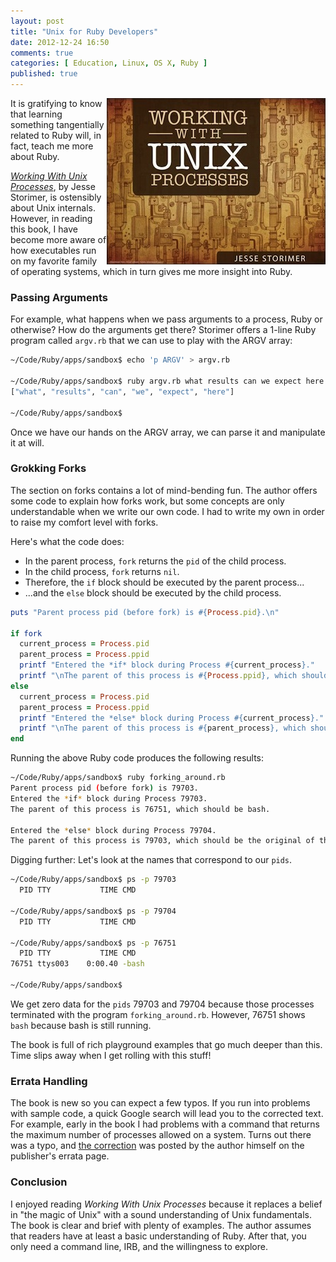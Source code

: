 ```yaml
---
layout: post
title: "Unix for Ruby Developers"
date: 2012-12-24 16:50
comments: true
categories: [ Education, Linux, OS X, Ruby ]
published: true
---
```

<a href="http://workingwithunixprocesses.com/"><img src="/images/working-w-unix-processes.jpg" align="right" width="350" height="266"></a>
It is gratifying to know that learning something tangentially related to Ruby will, in fact, teach me more about Ruby. 

[_Working With Unix Processes_](http://workingwithunixprocesses.com/), by Jesse Storimer, is ostensibly about Unix internals. However, in reading this book, I have become more aware of how executables run on my favorite family of operating systems, which in turn gives me more insight into Ruby.

### Passing Arguments
For example, what happens when we pass arguments to a process, Ruby or otherwise? How do the arguments get there? Storimer offers a 1-line Ruby program called `argv.rb` that we can use to play with the ARGV array:

``` bash
~/Code/Ruby/apps/sandbox$ echo 'p ARGV' > argv.rb

~/Code/Ruby/apps/sandbox$ ruby argv.rb what results can we expect here
["what", "results", "can", "we", "expect", "here"]

~/Code/Ruby/apps/sandbox$ 

```
<!--more-->

Once we have our hands on the ARGV array, we can parse it and manipulate it at will.

### Grokking Forks
The section on forks contains a lot of mind-bending fun. The author offers some code to explain how forks work, but some concepts are only understandable when we write our own code. I had to write my own in order to raise my comfort level with forks. 

Here's what the code does:

* In the parent process, `fork` returns the `pid` of the child process.
* In the child process, `fork` returns `nil`.
* Therefore, the `if` block should be executed by the parent process...
* ...and the `else` block should be executed by the child process.

``` ruby
puts "Parent process pid (before fork) is #{Process.pid}.\n"

if fork
  current_process = Process.pid
  parent_process = Process.ppid
  printf "Entered the *if* block during Process #{current_process}."
  printf "\nThe parent of this process is #{Process.ppid}, which should be bash.\n\n"
else
  current_process = Process.pid
  parent_process = Process.ppid
  printf "Entered the *else* block during Process #{current_process}."
  printf "\nThe parent of this process is #{parent_process}, which should be the original of this process.\n\n"
end

```

Running the above Ruby code produces the following results:

``` bash
~/Code/Ruby/apps/sandbox$ ruby forking_around.rb 
Parent process pid (before fork) is 79703.
Entered the *if* block during Process 79703.
The parent of this process is 76751, which should be bash.

Entered the *else* block during Process 79704.
The parent of this process is 79703, which should be the original of this process.

```

Digging further: Let's look at the names that correspond to our
`pids`.

``` bash
~/Code/Ruby/apps/sandbox$ ps -p 79703
  PID TTY           TIME CMD

~/Code/Ruby/apps/sandbox$ ps -p 79704
  PID TTY           TIME CMD

~/Code/Ruby/apps/sandbox$ ps -p 76751
  PID TTY           TIME CMD
76751 ttys003    0:00.40 -bash

~/Code/Ruby/apps/sandbox$ 
```

We get zero data for the `pids` 79703 and 79704 because those processes terminated with the program `forking_around.rb`. However, 76751 shows `bash` because bash is still running.

The book is full of rich playground examples that go much deeper than this. Time slips away when I get rolling with this stuff!

### Errata Handling
The book is new so you can expect a few typos. If you run into problems with sample code, a quick Google search will lead you to the corrected text. For example, early in the book I had problems with a command that returns the maximum number of processes allowed on a system. Turns out there was a typo, and <a href="http://forums.pragprog.com/forums/261/topics/11191">the correction</a> was posted by the author himself on the publisher's errata page.

### Conclusion
I enjoyed reading _Working With Unix Processes_ because it replaces a belief in "the magic of Unix" with a sound understanding of Unix fundamentals. The book is clear and brief with plenty of examples. The author assumes that readers have at least a basic understanding of Ruby. After that, you only need a command line, IRB, and the willingness to explore.
